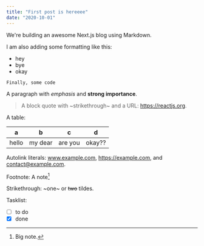 ```yaml
---
title: "First post is hereeee"
date: "2020-10-01"
---
```


We're building an awesome Next.js blog using Markdown.

I am also adding some formatting like this:
- hey
- bye
- okay

```
Finally, some code
```

A paragraph with *emphasis* and **strong importance**.

> A block quote with ~strikethrough~ and a URL: https://reactjs.org.

A table:

| a | b | c | d | 
| - | - | - | - |
| hello | my dear | are you | okay?? |

Autolink literals: www.example.com, https://example.com, and contact@example.com.

Footnote: A note[^1]

[^1]: Big note.

Strikethrough: ~one~ or ~~two~~ tildes.

Tasklist:

* [ ] to do
* [x] done